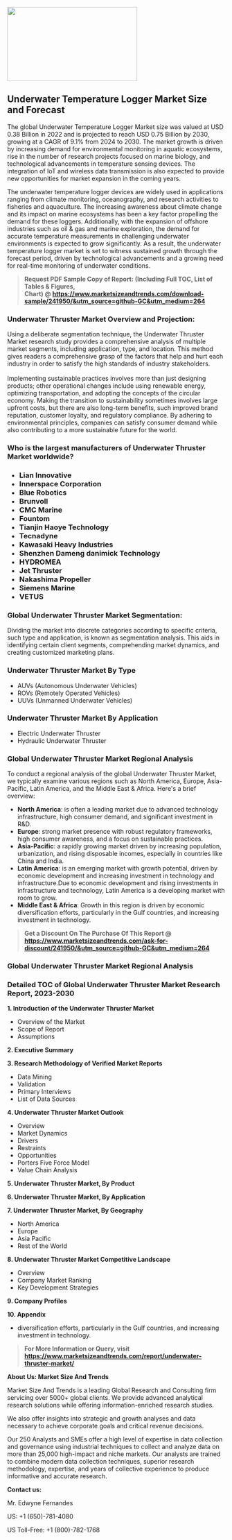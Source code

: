 <p><img class="alignnone size-medium wp-image-20088" src="https://ffe5etoiles.com/wp-content/uploads/2024/12/MST1-300x171.png" alt="" width="300" height="171" /></p><h2>Underwater Temperature Logger Market Size and Forecast</h2><p>The global Underwater Temperature Logger Market size was valued at USD 0.38 Billion in 2022 and is projected to reach USD 0.75 Billion by 2030, growing at a CAGR of 9.1% from 2024 to 2030. The market growth is driven by increasing demand for environmental monitoring in aquatic ecosystems, rise in the number of research projects focused on marine biology, and technological advancements in temperature sensing devices. The integration of IoT and wireless data transmission is also expected to provide new opportunities for market expansion in the coming years.</p><p>The underwater temperature logger devices are widely used in applications ranging from climate monitoring, oceanography, and research activities to fisheries and aquaculture. The increasing awareness about climate change and its impact on marine ecosystems has been a key factor propelling the demand for these loggers. Additionally, with the expansion of offshore industries such as oil & gas and marine exploration, the demand for accurate temperature measurements in challenging underwater environments is expected to grow significantly. As a result, the underwater temperature logger market is set to witness sustained growth through the forecast period, driven by technological advancements and a growing need for real-time monitoring of underwater conditions.</p></p><blockquote id="" class=""><strong>Request PDF Sample Copy of Report: (Including Full TOC, List of Tables &amp; Figures, Chart)&nbsp;@&nbsp;<strong><a href="https://www.marketsizeandtrends.com/download-sample/241950/&utm_source=github-GC&utm_medium=264" target="_blank">https://www.marketsizeandtrends.com/download-sample/241950/&utm_source=github-GC&utm_medium=264</a></strong></strong></blockquote><h3 id="" class="">Underwater Thruster Market&nbsp;Overview and Projection:</h3><p id="" class="">Using a deliberate segmentation technique, the Underwater Thruster Market research study provides a comprehensive analysis of multiple market segments, including application, type, and location. This method gives readers a comprehensive grasp of the factors that help and hurt each industry in order to satisfy the high standards of industry stakeholders. <br /> <br />Implementing sustainable practices involves more than just designing products; other operational changes include using renewable energy, optimizing transportation, and adopting the concepts of the circular economy. Making the transition to sustainability sometimes involves large upfront costs, but there are also long-term benefits, such improved brand reputation, customer loyalty, and regulatory compliance. By adhering to environmental principles, companies can satisfy consumer demand while also contributing to a more sustainable future for the world.</p><h3 id="" class="">Who is the largest manufacturers of&nbsp;Underwater Thruster Market worldwide?</h3><h3 class=""><p><ul><li>Lian Innovative </li><li> Innerspace Corporation </li><li> Blue Robotics </li><li> Brunvoll </li><li> CMC Marine </li><li> Fountom </li><li> Tianjin Haoye Technology </li><li> Tecnadyne </li><li> Kawasaki Heavy Industries </li><li> Shenzhen Dameng danimick Technology </li><li> HYDROMEA </li><li> Jet Thruster </li><li> Nakashima Propeller </li><li> Siemens Marine </li><li> VETUS</li></ul></p></h3><h3 id="" class="">Global&nbsp;Underwater Thruster Market Segmentation:</h3><p id="" class="">Dividing the market into discrete categories according to specific criteria, such type and application, is known as segmentation analysis. This aids in identifying certain client segments, comprehending market dynamics, and creating customized marketing plans.</p><h3 id="" class="">Underwater Thruster Market&nbsp;By Type</h3><p><p><ul><li>AUVs (Autonomous Underwater Vehicles)</li><li> ROVs (Remotely Operated Vehicles)</li><li> UUVs (Unmanned Underwater Vehicles)</p></li></ul></p></p><h3 id="" class="">Underwater Thruster Market&nbsp;By Application</h3><p class=""><p><ul><li>Electric Underwater Thruster</li><li> Hydraulic Underwater Thruster</li></ul></p></p><h3 id="" class="">Global Underwater Thruster Market Regional Analysis</h3><p id="" class="">To conduct a regional analysis of the global Underwater Thruster Market, we typically examine various regions such as North America, Europe, Asia-Pacific, Latin America, and the Middle East &amp; Africa. Here's a brief overview:</p><ul><li><strong>North America</strong>: is often a leading market due to advanced technology infrastructure, high consumer demand, and significant investment in R&amp;D.</li><li><strong>Europe</strong>: strong market presence with robust regulatory frameworks, high consumer awareness, and a focus on sustainable practices.</li><li><strong>Asia-Pacific</strong>: a rapidly growing market driven by increasing population, urbanization, and rising disposable incomes, especially in countries like China and India.</li><li><strong>Latin America</strong>: is an emerging market with growth potential, driven by economic development and increasing investment in technology and infrastructure.Due to economic development and rising investments in infrastructure and technology, Latin America is a developing market with room to grow.</li><li><strong>Middle East &amp; Africa</strong>: Growth in this region is driven by economic diversification efforts, particularly in the Gulf countries, and increasing investment in technology.</li></ul><blockquote id="" class=""><strong>Get a Discount On The Purchase Of This Report @ <strong><a href="https://www.marketsizeandtrends.com/ask-for-discount/241950/&utm_source=github-GC&utm_medium=264" target="_blank">https://www.marketsizeandtrends.com/ask-for-discount/241950/&utm_source=github-GC&utm_medium=264</a></strong></strong></blockquote><h3 id="" class="">Global Underwater Thruster Market Regional Analysis</h3><h3 id="" class="">Detailed TOC of Global Underwater Thruster Market Research Report, 2023-2030</h3><p id="" class=""><strong>1. Introduction of the Underwater Thruster Market</strong></p><ul><li>Overview of the Market</li><li>Scope of Report</li><li>Assumptions</li></ul><p id="" class=""><strong>2. Executive Summary</strong></p><p id="" class=""><strong>3. Research Methodology of Verified Market Reports</strong></p><ul><li>Data Mining</li><li>Validation</li><li>Primary Interviews</li><li>List of Data Sources</li></ul><p id="" class=""><strong>4. Underwater Thruster Market Outlook</strong></p><ul><li>Overview</li><li>Market Dynamics</li><li>Drivers</li><li>Restraints</li><li>Opportunities</li><li>Porters Five Force Model</li><li>Value Chain Analysis</li></ul><p id="" class=""><strong>5. Underwater Thruster Market, By Product</strong></p><p id="" class=""><strong>6. Underwater Thruster Market, By Application</strong></p><p id="" class=""><strong>7. Underwater Thruster Market, By Geography</strong></p><ul><li>North America</li><li>Europe</li><li>Asia Pacific</li><li>Rest of the World</li></ul><p id="" class=""><strong>8. Underwater Thruster Market Competitive Landscape</strong></p><ul><li>Overview</li><li>Company Market Ranking</li><li>Key Development Strategies</li></ul><p id="" class=""><strong>9. Company Profiles</strong></p><p id="" class=""><strong>10. Appendix</strong></p><ul><li>diversification efforts, particularly in the Gulf countries, and increasing investment in technology.</li></ul><blockquote id="" class=""><strong>For More Information or Query, visit <strong><strong><a href="https://www.marketsizeandtrends.com/report/underwater-thruster-market/" target="_blank">https://www.marketsizeandtrends.com/report/underwater-thruster-market/</a></strong></strong></strong></blockquote><p id="" class=""><strong>About Us: Market Size And Trends</strong></p><p id="" class="">Market Size And Trends is a leading Global Research and Consulting firm servicing over 5000+ global clients. We provide advanced analytical research solutions while offering information-enriched research studies.</p><p id="" class="">We also offer insights into strategic and growth analyses and data necessary to achieve corporate goals and critical revenue decisions.</p><p id="" class="">Our 250 Analysts and SMEs offer a high level of expertise in data collection and governance using industrial techniques to collect and analyze data on more than 25,000 high-impact and niche markets. Our analysts are trained to combine modern data collection techniques, superior research methodology, expertise, and years of collective experience to produce informative and accurate research.</p><p id="" class=""><strong>Contact us:</strong></p><p id="" class="">Mr. Edwyne Fernandes</p><p id="" class="">US: +1 (650)-781-4080</p><p id="" class="">US Toll-Free: +1 (800)-782-1768</p>
